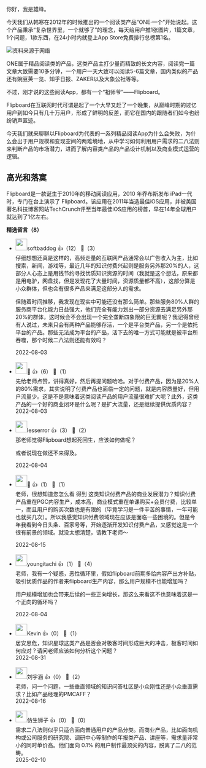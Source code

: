 你好，我是雄峰。

今天我们从韩寒在2012年的时候推出的一个阅读类产品“ONE·一个”开始说起。这个产品秉承“复杂世界里，一个就够了”的理念，每天给用户推1张图片，1篇文章，1个问题，1款东西，在24小时内就登上App Store免费排行总榜第1名。

![](https://static001.geekbang.org/resource/image/cb/df/cb72801daed75e96a6d6019cb0ee7edf.jpg?wh=836x423 "资料来源于网络")

ONE属于精品阅读类的产品，这类产品主打少量而精致的长文内容，阅读完一篇文章大致需要10多分钟，一个用户一天大致可以阅读5-6篇文章，国内类似的产品还有豌豆荚一览、知乎日报、ZAKER以及大象公社等等。

不过，刚才说的这些阅读App，都有一个“祖师爷”——Flipboard。

Flipboard在互联网时代可谓是起了一个大早又赶了一个晚集，从巅峰时期的过亿用户到如今只有几十万用户，形成了鲜明的反差，而它在国内的跟随者们如今也纷纷销声匿迹。

今天我们就来聊聊以Flipboard为代表的一系列精品阅读App为什么会失败，为什么会出于用户规模和变现空间的两难境地，从中学习如何利用用户需求的二八法则来判断产品的市场潜力，进而了解内容类产品的产品设计机制以及商业模式运营的逻辑。

## 高光和落寞

Flipboard是一款诞生于2010年的移动阅读应用，2010 年乔布斯发布 iPad一代时，专门在台上演示了 Flipboard。该应用在2011年当选最佳iOS应用，并被美国著名科技博客网站TechCrunch评至当年最佳iOS应用的榜首，早在14年全球用户就达到了1亿左右。
<div><strong>精选留言（8）</strong></div><ul>
<li><img src="https://static001.geekbang.org/account/avatar/00/13/56/60/17bbbcf3.jpg" width="30px"><span>softbaddog</span> 👍（12） 💬（3）<div>仔细想想还真是这样的，高频走量的互联网产品通常会以广告收入为主，比如搜索，新闻，游戏等，最近几年的知识付费兴起则是服务另外那20%的人，这部分人心态上是用钱节约寻找优质知识资源的时间（我就是这个想法，原来都是用电驴，网盘找，但是发现花了大量时间，资源质量都不高），这部分算是小众群体，但也会有很多产品来满足这部分人的需求。

但随着时间推移，我发现在现实中可能还没有那么简单。那些服务80%人群的服务商平台化能力日益强大，他们完全有能力划出一部分资源去满足另外那20%的群体，这时候会不会出现一个完全垄断四象限的巨无霸呢？我记得曾经有人说过，未来只会有两种产品能够存活，一个是平台类产品，另一个是依托平台的产品。那些无法成为平台的产品，活下去的唯一方式可能就是被平台所吞噬，那个时候二八法则还能有效吗？</div>2022-08-03</li><br/><li><img src="https://static001.geekbang.org/account/avatar/00/21/69/79/b4132042.jpg" width="30px"><span>🐑</span> 👍（6） 💬（1）<div>先给老师点赞，讲得真好，然后再提问题哈哈。对于付费产品，因为是20%人的80%需求，其实说明了付费产品也面临一定的问题，就是内容质量好，但用户流量少。这是不是意味着这类阅读产品的用户流量很难扩大呢？此外，这类产品的一个好的商业闭环是什么呢？是扩大流量，还是继续提供优质内容？</div>2022-08-03</li><br/><li><img src="https://static001.geekbang.org/account/avatar/00/14/9d/a4/e481ae48.jpg" width="30px"><span>lesserror</span> 👍（3） 💬（2）<div>那老师觉得Flipboard想起死回生，应该如何做呢？

或者说现在做还不来得及。</div>2022-08-04</li><br/><li><img src="https://static001.geekbang.org/account/avatar/00/21/69/79/b4132042.jpg" width="30px"><span>🐑</span> 👍（1） 💬（1）<div>老师，很想知道您怎么看 得到 这类知识付费产品的商业发展潜力？知识付费产品重在PGC内容生产，成本高，商业模式重在单课购买+会员付费，比较单一，而且用户的购买次数也是有限的（毕竟学习是一件辛苦的事情，一年可能也就买几次）。所以我感觉知识付费领域现在应该是面临一些困境的。但是今年我看到今日头条、百家号等，开始逐渐开发知识付费产品，又感觉这是一个很有前景的领域。就没太想清楚，请教下老师～
</div>2022-08-15</li><br/><li><img src="https://static001.geekbang.org/account/avatar/00/12/88/76/c69b7fe5.jpg" width="30px"><span>youngitachi</span> 👍（1） 💬（4）<div>老师，我有一个疑惑，恶性循环里，假如flipboard前期多给内容产出方补贴，吸引优质作品的作者来flipboard生产内容，那么用户规模不也能增加吗？

用户规模增加也会带来后续的一些正向增长，那这么来看这不也意味着这是一个正向的循环吗？</div>2022-08-04</li><br/><li><img src="https://static001.geekbang.org/account/avatar/00/2a/29/ab/59a6e437.jpg" width="30px"><span>Kevin</span> 👍（0） 💬（1）<div>居安思危，知识星球这类产品是否会对极客时间形成巨大的冲击，极客时间如何应对？请问老师应该如何分析这个问题？</div>2022-08-31</li><br/><li><img src="https://static001.geekbang.org/account/avatar/00/2e/e1/bf/54aac2e4.jpg" width="30px"><span>刘宇涵</span> 👍（0） 💬（2）<div>老师，问一个问题，一些垂直领域的知识问答社区是小众刚性还是小众垂直需求？比如产品经理的PMCAFF？</div>2022-08-16</li><br/><li><img src="https://static001.geekbang.org/account/avatar/00/17/e4/d5/579615e2.jpg" width="30px"><span>仿生狮子</span> 👍（0） 💬（0）<div>需求二八法则似乎只适合面向普通用户的产品分类。而商业产品，比如面向机构或公司服务的研究院、调研中心等制作的年报类产品、讲座等，需求量非常小的同时单价高。他们面向 0.1% 的用户制作最顶尖的内容，脱离了二八的范畴。</div>2025-02-10</li><br/>
</ul>